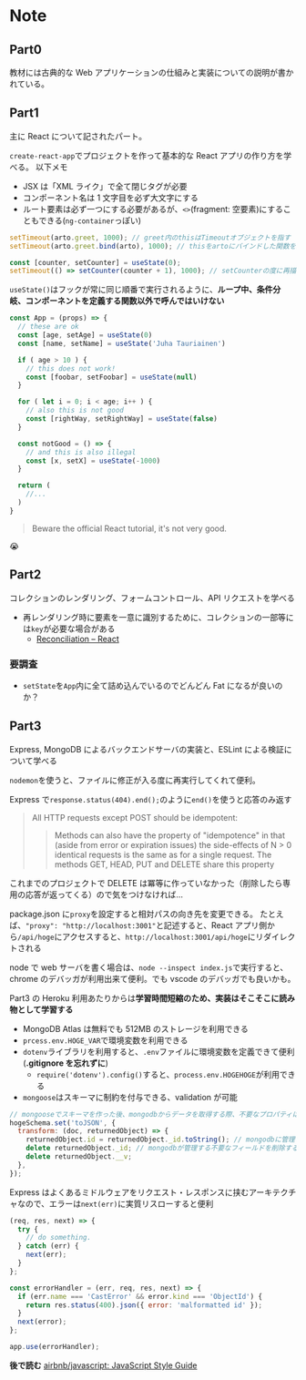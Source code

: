 # Note

## Part0

教材には古典的な Web アプリケーションの仕組みと実装についての説明が書かれている。

## Part1

主に React について記されたパート。

`create-react-app`でプロジェクトを作って基本的な React アプリの作り方を学べる。
以下メモ

- JSX は「XML ライク」で全て閉じタグが必要
- コンポーネント名は 1 文字目を必ず大文字にする
- ルート要素は必ず一つにする必要があるが、`<>`(fragment: 空要素)にすることもできる(`ng-container`っぽい)

```js
setTimeout(arto.greet, 1000); // greet内のthisはTimeoutオブジェクトを指す
setTimeout(arto.greet.bind(arto), 1000); // thisをartoにバインドした関数を新しく作成する
```

```jsx
const [counter, setCounter] = useState(0);
setTimeout(() => setCounter(counter + 1), 1000); // setCounterの度に再描画するため1秒毎にカウントアップする
```

`useState()`はフックが常に同じ順番で実行されるように、**ループ中、条件分岐、コンポーネントを定義する関数以外で呼んではいけない**

```jsx
const App = (props) => {
  // these are ok
  const [age, setAge] = useState(0)
  const [name, setName] = useState('Juha Tauriainen')

  if ( age > 10 ) {
    // this does not work!
    const [foobar, setFoobar] = useState(null)
  }

  for ( let i = 0; i < age; i++ ) {
    // also this is not good
    const [rightWay, setRightWay] = useState(false)
  }

  const notGood = () => {
    // and this is also illegal
    const [x, setX] = useState(-1000)
  }

  return (
    //...
  )
}
```

> Beware the official React tutorial, it's not very good.

:sob:

## Part2

コレクションのレンダリング、フォームコントロール、API リクエストを学べる

- 再レンダリング時に要素を一意に識別するために、コレクションの一部等には`key`が必要な場合がある
  - [Reconciliation – React](https://reactjs.org/docs/reconciliation.html#recursing-on-children)

### 要調査

- `setState`を`App`内に全て詰め込んでいるのでどんどん Fat になるが良いのか？

## Part3

Express, MongoDB によるバックエンドサーバの実装と、ESLint による検証について学べる

`nodemon`を使うと、ファイルに修正が入る度に再実行してくれて便利。

Express で`response.status(404).end();`のように`end()`を使うと応答のみ返す

> All HTTP requests except POST should be idempotent:
>
> > Methods can also have the property of "idempotence" in that (aside from error or expiration issues) the side-effects of N > 0 identical requests is the same as for a single request. The methods GET, HEAD, PUT and DELETE share this property

これまでのプロジェクトで DELETE は冪等に作っていなかった（削除したら専用の応答が返ってくる）ので気をつけなければ…

package.json に`proxy`を設定すると相対パスの向き先を変更できる。
たとえば、`"proxy": "http://localhost:3001"`と記述すると、React アプリ側から`/api/hoge`にアクセスすると、`http://localhost:3001/api/hoge`にリダイレクトされる

node で web サーバを書く場合は、`node --inspect index.js`で実行すると、chrome のデバッガが利用出来て便利。でも vscode のデバッガでも良いかも。

Part3 の Heroku 利用あたりからは**学習時間短縮のため、実装はそこそこに読み物として学習する**

- MongoDB Atlas は無料でも 512MB のストレージを利用できる
- `prcess.env.HOGE_VAR`で環境変数を利用できる
- `dotenv`ライブラリを利用すると、`.env`ファイルに環境変数を定義できて便利(**.gitignore を忘れずに**)
  - `require('dotenv').config()`すると、`process.env.HOGEHOGE`が利用できる
- `mongoose`はスキーマに制約を付与できる、validation が可能

```js
// mongooseでスキーマを作った後、mongodbからデータを取得する際、不要なプロパティは削除する
hogeSchema.set('toJSON', {
  transform: (doc, returnedObject) => {
    returnedObject.id = returnedObject._id.toString(); // mongodbに管理されたuidをidとして使う
    delete returnedObject._id; // mongodbが管理する不要なフィールドを削除する
    delete returnedObject.__v;
  },
});
```

Express はよくあるミドルウェアをリクエスト・レスポンスに挟むアーキテクチャなので、エラーは`next(err)`に実質リスローすると便利

```js
(req, res, next) => {
  try {
    // do something.
  } catch (err) {
    next(err);
  }
};

const errorHandler = (err, req, res, next) => {
  if (err.name === 'CastError' && error.kind === 'ObjectId') {
    return res.status(400).json({ error: 'malformatted id' });
  }
  next(error);
};

app.use(errorHandler);
```

**後で読む** [airbnb/javascript: JavaScript Style Guide](https://github.com/airbnb/javascript)
